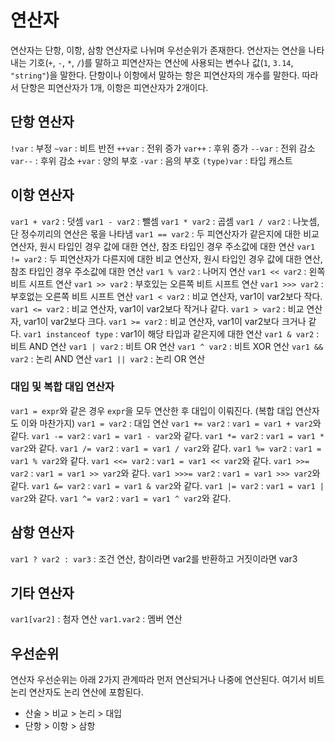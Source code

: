 # 연산자
연산자는 단항, 이항, 삼항 연산자로 나뉘며 우선순위가 존재한다. 연산자는 연산을 나타내는 기호(`+`, `-`, `*`, `/`)를 말하고 피연산자는 연산에 사용되는 변수나 값(`1`, `3.14`, `"string"`)을 말한다.
단항이나 이항에서 말하는 항은 피연산자의 개수를 말한다. 따라서 단항은 피연산자가 1개, 이항은 피연산자가 2개이다.
## 단항 연산자
`!var` : 부정
`~var` : 비트 반전
`++var` : 전위 증가
`var++` : 후위 증가
`--var` : 전위 감소
`var--` : 후위 감소
`+var` : 양의 부호
`-var` : 음의 부호
`(type)var` : 타입 캐스트
## 이항 연산자
`var1 + var2` : 덧셈
`var1 - var2` : 뺄셈
`var1 * var2` : 곱셈
`var1 / var2` : 나눗셈, 단 정수끼리의 연산은 몫을 나타냄
`var1 == var2` : 두 피연산자가 같은지에 대한 비교 연산자, 원시 타입인 경우 값에 대한 연산, 참조 타입인 경우 주소값에 대한 연산
`var1 != var2` : 두 피연산자가 다른지에 대한 비교 연산자, 원시 타입인 경우 값에 대한 연산, 참조 타입인 경우 주소값에 대한 연산
`var1 % var2` : 나머지 연산
`var1 << var2` : 왼쪽 비트 시프트 연산
`var1 >> var2` : 부호있는 오른쪽 비트 시프트 연산
`var1 >>> var2` : 부호없는 오른쪽 비트 시프트 연산
`var1 < var2` : 비교 연산자, var1이 var2보다 작다.
`var1 <= var2` : 비교 연산자, var1이 var2보다 작거나 같다.
`var1 > var2` : 비교 연산자, var1이 var2보다 크다.
`var1 >= var2` : 비교 연산자, var1이 var2보다 크거나 같다.
`var1 instanceof type` : var1이 해당 타입과 같은지에 대한 연산
`var1 & var2` : 비트 AND 연산
`var1 | var2` : 비트 OR 연산
`var1 ^ var2` : 비트 XOR 연산
`var1 && var2` : 논리 AND 연산
`var1 || var2` : 논리 OR 연산
### 대입 및 복합 대입 연산자
`var1 = expr`와 같은 경우 `expr`을 모두 연산한 후 대입이 이뤄진다. (복합 대입 연산자도 이와 마찬가지)
`var1 = var2` : 대입 연산
`var1 += var2` : `var1 = var1 + var2`와 같다.
`var1 -= var2` : `var1 = var1 - var2`와 같다.
`var1 *= var2` : `var1 = var1 * var2`와 같다.
`var1 /= var2` : `var1 = var1 / var2`와 같다.
`var1 %= var2` : `var1 = var1 % var2`와 같다.
`var1 <<= var2` : `var1 = var1 << var2`와 같다.
`var1 >>= var2` : `var1 = var1 >> var2`와 같다.
`var1 >>>= var2` : `var1 = var1 >>> var2`와 같다.
`var1 &= var2` : `var1 = var1 & var2`와 같다.
`var1 |= var2` : `var1 = var1 | var2`와 같다.
`var1 ^= var2` : `var1 = var1 ^ var2`와 같다.
## 삼항 연산자
`var1 ? var2 : var3` : 조건 연산, 참이라면 var2를 반환하고 거짓이라면 var3
## 기타 연산자
`var1[var2]` : 첨자 연산
`var1.var2` : 멤버 연산
## 우선순위
연산자 우선순위는 아래 2가지 관계따라 먼저 연산되거나 나중에 연산된다. 여기서 비트 논리 연산자도 논리 연산에 포함된다.
- 산술 > 비교 > 논리 > 대입
- 단항 > 이항 > 삼항